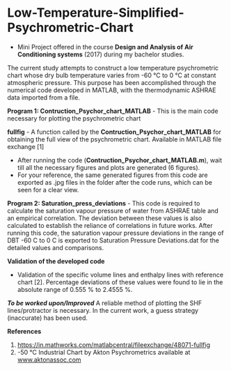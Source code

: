 # Low-Temperature-Simplified-Psychrometric-Chart

- Mini Project offered in the course **Design and Analysis of Air Conditioning systems** (2017) during my bachelor studies.

The current study attempts to construct a low temperature psychrometric chart whose dry bulb temperature varies from -60 °C to 0 °C at 
constant atmospheric pressure. This purpose has been accomplished through the numerical code developed in MATLAB, with the thermodynamic 
ASHRAE data imported from a file. 

**Program 1: Contruction_Psychor_chart_MATLAB** -
This is the main code necessary for plotting the psychrometric chart

**fullfig** -
A function called by the **Contruction_Psychor_chart_MATLAB** for obtaining the full view of the psychrometric chart. Available in 
MATLAB file exchange [1] 
- After running the code (**Contruction_Psychor_chart_MATLAB.m**), wait till all the necessary figures and plots are generated (6 figures). 
- For your reference, the same generated figures from this code are exported as .jpg files in the folder after the 
code runs, which can be seen for a clear view. 

**Program 2: Saturation_press_deviations** -
This code is required to calculate the saturation vapour pressure of water from ASHRAE table and an empirical correlation. The deviation
between these values is also calculated to establish the reliance of correlations in future works.
After running this code, the saturation vapour pressure deviations in the range of DBT -60 C to 0 C is exported to Saturation Pressure Deviations.dat for the detailed values and comparisons. 

**Validation of the developed code**
- Validation of the specific volume lines and enthalpy lines with reference chart [2]. Percentage deviations of these values were found to lie in the absolute range of 0.555 % to 2.4555 %. 

**_To be worked upon/Improved_**
A reliable method of plotting the SHF lines/protractor is necessary. In the current work, a guess strategy (inaccurate) has been used. 

**References**
1. https://in.mathworks.com/matlabcentral/fileexchange/48071-fullfig
2. -50 °C Industrial Chart by Akton Psychrometrics available at www.aktonassoc.com

